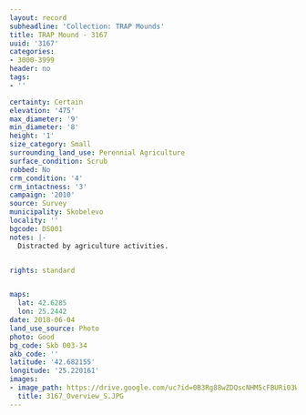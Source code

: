 ```yaml
---
layout: record
subheadline: 'Collection: TRAP Mounds'
title: TRAP Mound - 3167
uuid: '3167'
categories:
- 3000-3999
header: no
tags:
- ''

certainty: Certain
elevation: '475'
max_diameter: '9'
min_diameter: '8'
height: '1'
size_category: Small
surrounding_land_use: Perennial Agriculture
surface_condition: Scrub
robbed: No
crm_condition: '4'
crm_intactness: '3'
campaign: '2010'
source: Survey
municipality: Skobelevo
locality: ''
bgcode: DS001
notes: |-
  Distracted by agriculture activities.


rights: standard


maps:
  lat: 42.6285
  lon: 25.2442
date: 2018-06-04
land_use_source: Photo
photo: Good
bg_code: Skb 003-34
akb_code: ''
latitude: '42.682155'
longitude: '25.220161'
images:
- image_path: https://drive.google.com/uc?id=0B3Rg88wZDQscNHM5cFBURi03WnM
  title: 3167_Overview_S.JPG
---
```

